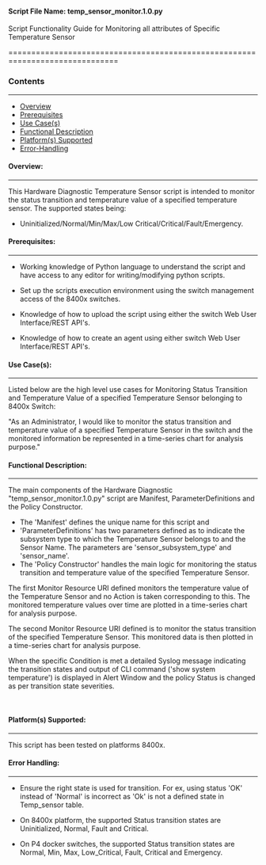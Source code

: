 #### Script File Name: temp\_sensor\_monitor.1.0.py

Script Functionality Guide for Monitoring all attributes of Specific
Temperature Sensor

==============================================================================

### Contents
------------------------------------------------------------------------------
- [Overview](#Overview)
- [Prerequisites](#Prerequisites)
- [Use Case(s)](#Use_Case)
- [Functional Description](#Functional_Description)
- [Platform(s) Supported](#Platforms_Supported)
- [Error-Handling](#Error-Handling)

<a id='Overview'></a>
#### Overview:

------------------------------------------------------------------------------

This Hardware Diagnostic Temperature Sensor script is intended to monitor the
status transition and temperature value of a specified temperature sensor. The
supported states being:

- Uninitialized/Normal/Min/Max/Low Critical/Critical/Fault/Emergency.

<a id='Prerequisites'></a>
#### Prerequisites:
------------------------------------------------------------------------------

- Working knowledge of Python language to understand the script and have 
access to any editor for writing/modifying python scripts.

- Set up the scripts execution environment using the switch management access 
of the 8400x switches.

- Knowledge of how to upload the script using either the switch Web User 
Interface/REST API's.

- Knowledge of how to create an agent using either switch Web User 
Interface/REST API's.

<a id='Use_Case'/></a>
#### Use Case(s):

------------------------------------------------------------------------------

Listed below are the high level use cases for Monitoring Status
Transition and Temperature Value of a specified Temperature Sensor
belonging to 8400x Switch:

"As an Administrator, I would like to monitor the status transition and
temperature value of a specified Temperature Sensor in the switch and
the monitored information be represented in a time-series chart for
analysis purpose."

<a id='Functional_Description'/></a>
#### Functional Description:

------------------------------------------------------------------------------

The main components of the Hardware Diagnostic "temp\_sensor\_monitor.1.0.py"
script are Manifest, ParameterDefinitions and the Policy Constructor.

- The 'Manifest' defines the unique name for this script and
- 'ParameterDefinitions' has two parameters defined as to indicate the
subsystem type to which the Temperature Sensor belongs to and the Sensor
Name. The parameters are 'sensor\_subsystem\_type' and 'sensor\_name'.
- The 'Policy Constructor' handles the main logic for monitoring the
status transition and temperature value of the specified Temperature Sensor.

The first Monitor Resource URI defined monitors the temperature value of
the Temperature Sensor and no Action is taken corresponding to this. The 
monitored temperature values over time are plotted in a time-series chart for
analysis purpose.

The second Monitor Resource URI defined is to monitor the status transition 
of the specified Temperature Sensor. This monitored data is then plotted in 
a time-series chart for analysis purpose.

When the specific Condition is met a detailed Syslog message indicating
the transition states and output of CLI command ('show system temperature') 
is displayed in Alert Window and the policy Status is changed as per 
transition state severities.

 
<a id='Platforms_Supported'/></a>
#### Platform(s) Supported:

------------------------------------------------------------------------------
This script has been tested on platforms 8400x.

<a id='Error-Handling'/></a>
#### Error Handling:

------------------------------------------------------------------------------

- Ensure the right state is used for transition. For ex, using status
'OK' instead of 'Normal' is incorrect as 'Ok' is not a defined state in 
Temp\_sensor table.

- On 8400x platform, the supported Status transition states are
Uninitialized, Normal, Fault and Critical.

- On P4 docker switches, the supported Status transition states are
Normal, Min, Max, Low\_Critical, Fault, Critical and Emergency.